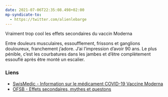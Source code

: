 ```yaml
---
date: 2021-07-06T22:35:08.498+02:00
mp-syndicate-to:
  - https://twitter.com/alienlebarge
---
```

Vraiment trop cool les effets secondaires du vaccin Moderna

Entre douleurs musculaires, essoufflement, frissons et ganglions douloureux, franchement j’adore. J’ai l’impression d’avoir 90 ans. Le plus pénible, c’est les courbatures dans les jambes et d’être complètement essouflé après être monté un escalier.

### Liens

- [SwisMedic - Information sur le médicament COVID-19 Vaccine Moderna](https://www.swissmedicinfo.ch/ShowText.aspx?textType=PI&lang=FR&authNr=68267)
- [OFSB - Effets secondaires, mythes et questons](https://ofsp-coronavirus.ch/vaccination/effets-secondaires-et-questions/#contents1)
